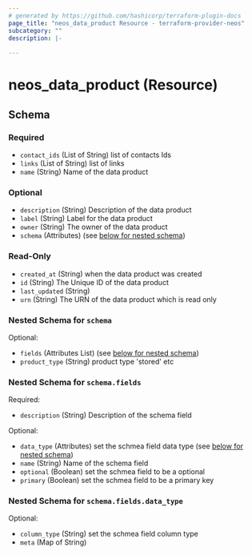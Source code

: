 ```yaml
---
# generated by https://github.com/hashicorp/terraform-plugin-docs
page_title: "neos_data_product Resource - terraform-provider-neos"
subcategory: ""
description: |-
  
---
```


# neos_data_product (Resource)





<!-- schema generated by tfplugindocs -->
## Schema

### Required

- `contact_ids` (List of String) list of contacts Ids
- `links` (List of String) list of links
- `name` (String) Name of the data product

### Optional

- `description` (String) Description of the data product
- `label` (String) Label for the data product
- `owner` (String) The owner of the data product
- `schema` (Attributes) (see [below for nested schema](#nestedatt--schema))

### Read-Only

- `created_at` (String) when the data product was created
- `id` (String) The Unique ID of the data product
- `last_updated` (String)
- `urn` (String) The URN of the data product which is read only

<a id="nestedatt--schema"></a>
### Nested Schema for `schema`

Optional:

- `fields` (Attributes List) (see [below for nested schema](#nestedatt--schema--fields))
- `product_type` (String) product type 'stored' etc

<a id="nestedatt--schema--fields"></a>
### Nested Schema for `schema.fields`

Required:

- `description` (String) Description of the schema field

Optional:

- `data_type` (Attributes) set the schmea field data type (see [below for nested schema](#nestedatt--schema--fields--data_type))
- `name` (String) Name of the schema field
- `optional` (Boolean) set the schmea field to be a optional
- `primary` (Boolean) set the schmea field to be a primary key

<a id="nestedatt--schema--fields--data_type"></a>
### Nested Schema for `schema.fields.data_type`

Optional:

- `column_type` (String) set the schmea field column type
- `meta` (Map of String)
